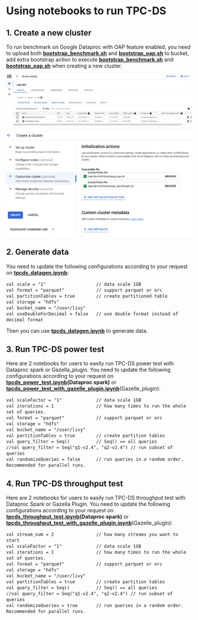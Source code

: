# Using notebooks to run TPC-DS

## 1. Create a new cluster

To run benchmark on Google Dataproc with OAP feature enabled, you need to upload 
both **[bootstrap_benchmark.sh](../benchmark/bootstrap_benchmark.sh)** and **[bootstrap_oap.sh](../bootstrap_oap.sh)** to bucket, 
add extra bootstrap action to execute **[bootstrap_benchmark.sh](../benchmark/bootstrap_benchmark.sh)** and **[bootstrap_oap.sh](../bootstrap_oap.sh)** when creating a new cluster.

![upload_init_script and install_benchmark.sh](../imgs/upload_scripts_to_bucket.png)

![Add bootstrap action](../imgs/add_scripts.png)

## 2. Generate data

You need to update the following configurations according to your request on **[tpcds_datagen.ipynb](./tpcds_datagen_Dataproc.ipynb)**:
```
val scale = "1"                   // data scale 1GB
val format = "parquet"            // support parquet or orc
val partitionTables = true        // create partitioned table
val storage = "hdfs"
val bucket_name = "/user/livy"
val useDoubleForDecimal = false   // use double format instead of decimal format
```
Then you can use **[tpcds_datagen.ipynb](./tpcds_datagen_Dataproc.ipynb)** to generate data.

## 3. Run TPC-DS power test

Here are 2 notebooks for users to easily run TPC-DS power test with Dataproc spark or Gazella_plugin.
You need to update the following configurations according to your request on **[tpcds_power_test.ipynb](./tpcds_power_test_Dataproc.ipynb)(Dataproc spark)** or **[tpcds_power_test_with_gazelle_plugin.ipynb](./tpcds_power_test_with_gazelle_plugin_Dataproc.ipynb)**(Gazelle_plugin):
```
val scaleFactor = "1"             // data scale 1GB
val iterations = 1                // how many times to run the whole set of queries.
val format = "parquet"            // support parquet or orc
val storage = "hdfs"
val bucket_name = "/user/livy"
val partitionTables = true        // create partition tables
val query_filter = Seq()          // Seq() == all queries
//val query_filter = Seq("q1-v2.4", "q2-v2.4") // run subset of queries
val randomizeQueries = false      // run queries in a random order. Recommended for parallel runs.
```

## 4. Run TPC-DS throughput test

Here are 2 notebooks for users to easily run TPC-DS throughput test with Dataproc Spark or Gazella Plugin.
You need to update the following configurations according to your request on **[tpcds_throughput_test.ipynb](./tpcds_throughput_test_Dataproc.ipynb)(Dataproc spark)** or **[tpcds_throughput_test_with_gazelle_plugin.ipynb](./tpcds_throughput_test_with_gazelle_plugin_Dataproc.ipynb)**(Gazelle_plugin):
```
val stream_num = 2                // how many streams you want to start 
val scaleFactor = "1"             // data scale 1GB
val iterations = 1                // how many times to run the whole set of queries.
val format = "parquet"            // support parquet or orc
val storage = "hdfs"
val bucket_name = "/user/livy"
val partitionTables = true        // create partition tables
val query_filter = Seq()          // Seq() == all queries
//val query_filter = Seq("q1-v2.4", "q2-v2.4") // run subset of queries
val randomizeQueries = true       // run queries in a random order. Recommended for parallel runs.
```
